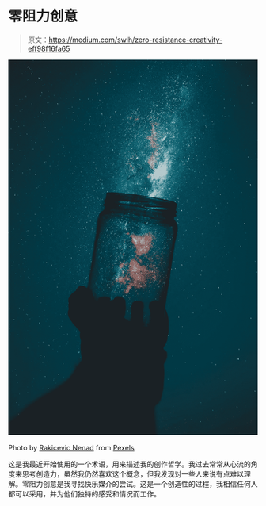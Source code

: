 # 零阻力创意

> 原文：<https://medium.com/swlh/zero-resistance-creativity-eff98f16fa65>

![](img/34a72e13488ca27fe4667b6bc2cc104d.png)

Photo by [Rakicevic Nenad](https://www.pexels.com/@rakicevic-nenad-233369?utm_content=attributionCopyText&utm_medium=referral&utm_source=pexels) from [Pexels](https://www.pexels.com/photo/silhouette-of-person-holding-glass-mason-jar-1274260/?utm_content=attributionCopyText&utm_medium=referral&utm_source=pexels)

这是我最近开始使用的一个术语，用来描述我的创作哲学。我过去常常从心流的角度来思考创造力，虽然我仍然喜欢这个概念，但我发现对一些人来说有点难以理解。零阻力创意是我寻找快乐媒介的尝试。这是一个创造性的过程，我相信任何人都可以采用，并为他们独特的感受和情况而工作。